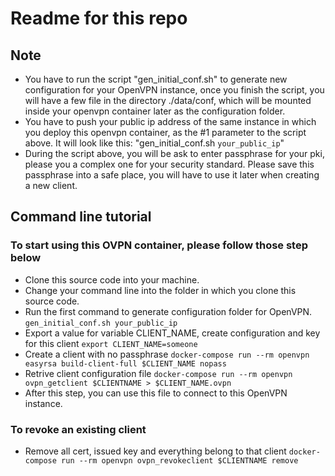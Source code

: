 # Readme for this repo

## Note
 - You have to run the script "gen_initial_conf.sh" to generate new configuration for your OpenVPN instance, once you finish the script, you will have a few file in the directory ./data/conf, which will be mounted inside your openvpn container later as the configuration folder.
 - You have to push your public ip address of the same instance in which you deploy this openvpn container, as the #1 parameter to the script above. It will look like this: "gen_initial_conf.sh `your_public_ip`"
 - During the script above, you will be ask to enter passphrase for your pki, please you a complex one for your security standard. Please save this passphrase into a safe place, you will have to use it later when creating a new client.

## Command line tutorial

### To start using this OVPN container, please follow those step below
 - Clone this source code into your machine.
 - Change your command line into the folder in which you clone this source code.
 - Run the first command to generate configuration folder for OpenVPN.
 `gen_initial_conf.sh your_public_ip`
 - Export a value for variable CLIENT_NAME, create configuration and key for this client
 `export CLIENT_NAME=someone`
 - Create a client with no passphrase
 `docker-compose run --rm openvpn easyrsa build-client-full $CLIENT_NAME nopass`
 - Retrive client configuration file
 `docker-compose run --rm openvpn ovpn_getclient $CLIENTNAME > $CLIENT_NAME.ovpn`
 - After this step, you can use this file to connect to this OpenVPN instance.

### To revoke an existing client
- Remove all cert, issued key and everything belong to that client
`docker-compose run --rm openvpn ovpn_revokeclient $CLIENTNAME remove`
